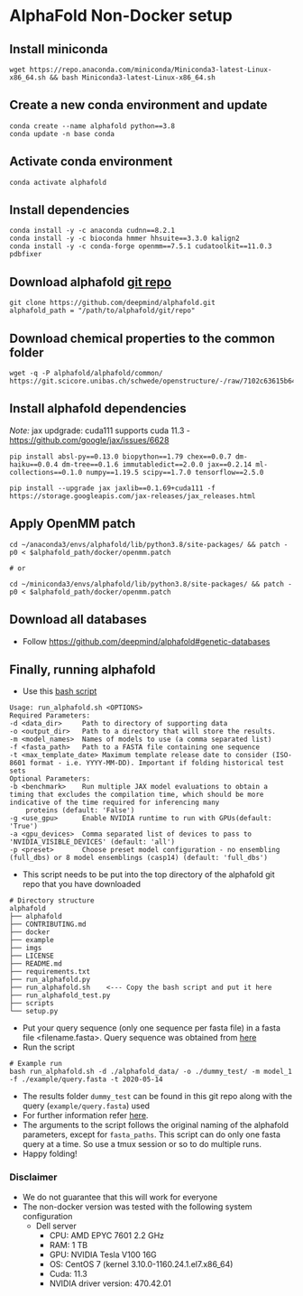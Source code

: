 # AlphaFold Non-Docker setup

## Install miniconda

```
wget https://repo.anaconda.com/miniconda/Miniconda3-latest-Linux-x86_64.sh && bash Miniconda3-latest-Linux-x86_64.sh
```

## Create a new conda environment and update

```
conda create --name alphafold python==3.8
conda update -n base conda
```

## Activate conda environment

```
conda activate alphafold
```

## Install dependencies

```
conda install -y -c anaconda cudnn==8.2.1
conda install -y -c bioconda hmmer hhsuite==3.3.0 kalign2
conda install -y -c conda-forge openmm==7.5.1 cudatoolkit==11.0.3 pdbfixer
```

## Download alphafold [git repo](https://github.com/deepmind/alphafold.git)

```
git clone https://github.com/deepmind/alphafold.git
alphafold_path = "/path/to/alphafold/git/repo"
```

## Download chemical properties to the common folder

```
wget -q -P alphafold/alphafold/common/ https://git.scicore.unibas.ch/schwede/openstructure/-/raw/7102c63615b64735c4941278d92b554ec94415f8/modules/mol/alg/src/stereo_chemical_props.txt
```

## Install alphafold dependencies

_Note:_ jax updgrade: cuda111 supports cuda 11.3 - https://github.com/google/jax/issues/6628

```
pip install absl-py==0.13.0 biopython==1.79 chex==0.0.7 dm-haiku==0.0.4 dm-tree==0.1.6 immutabledict==2.0.0 jax==0.2.14 ml-collections==0.1.0 numpy==1.19.5 scipy==1.7.0 tensorflow==2.5.0

pip install --upgrade jax jaxlib==0.1.69+cuda111 -f https://storage.googleapis.com/jax-releases/jax_releases.html
```

## Apply OpenMM patch

```
cd ~/anaconda3/envs/alphafold/lib/python3.8/site-packages/ && patch -p0 < $alphafold_path/docker/openmm.patch

# or

cd ~/miniconda3/envs/alphafold/lib/python3.8/site-packages/ && patch -p0 < $alphafold_path/docker/openmm.patch
```

## Download all databases

- Follow https://github.com/deepmind/alphafold#genetic-databases

## Finally, running alphafold

- Use this [bash script](https://github.com/kalininalab/alphafold_non_docker/blob/main/run_alphafold.sh)

```
Usage: run_alphafold.sh <OPTIONS>
Required Parameters:
-d <data_dir>     Path to directory of supporting data
-o <output_dir>   Path to a directory that will store the results.
-m <model_names>  Names of models to use (a comma separated list)
-f <fasta_path>   Path to a FASTA file containing one sequence
-t <max_template_date> Maximum template release date to consider (ISO-8601 format - i.e. YYYY-MM-DD). Important if folding historical test sets
Optional Parameters:
-b <benchmark>    Run multiple JAX model evaluations to obtain a timing that excludes the compilation time, which should be more indicative of the time required for inferencing many
    proteins (default: 'False')
-g <use_gpu>      Enable NVIDIA runtime to run with GPUs(default: 'True')
-a <gpu_devices>  Comma separated list of devices to pass to 'NVIDIA_VISIBLE_DEVICES' (default: 'all')
-p <preset>       Choose preset model configuration - no ensembling (full_dbs) or 8 model ensemblings (casp14) (default: 'full_dbs')
```

- This script needs to be put into the top directory of the alphafold git repo that you have downloaded

```
# Directory structure
alphafold
├── alphafold
├── CONTRIBUTING.md
├── docker
├── example
├── imgs
├── LICENSE
├── README.md
├── requirements.txt
├── run_alphafold.py
├── run_alphafold.sh    <--- Copy the bash script and put it here
├── run_alphafold_test.py
├── scripts
└── setup.py
```

- Put your query sequence (only one sequence per fasta file) in a fasta file <filename.fasta>. Query sequence was obtained from [here](https://colab.research.google.com/drive/1qWO6ArwDMeba1Nl57kk_cQ8aorJ76N6x)
- Run the script

```
# Example run
bash run_alphafold.sh -d ./alphafold_data/ -o ./dummy_test/ -m model_1 -f ./example/query.fasta -t 2020-05-14
```

- The results folder `dummy_test` can be found in this git repo along with the query (`example/query.fasta`) used
- For further information refer [here](https://github.com/deepmind/alphafold).
- The arguments to the script follows the original naming of the alphafold parameters, except for `fasta_paths`. This script can do only one fasta query at a time. So use a tmux session or so to do multiple runs.
- Happy folding!

### Disclaimer

- We do not guarantee that this will work for everyone
- The non-docker version was tested with the following system configuration 
    - Dell server
        - CPU: AMD EPYC 7601 2.2 GHz
        - RAM: 1 TB
        - GPU: NVIDIA Tesla V100 16G
        - OS: CentOS 7 (kernel 3.10.0-1160.24.1.el7.x86_64)
        - Cuda: 11.3
        - NVIDIA driver version: 470.42.01
